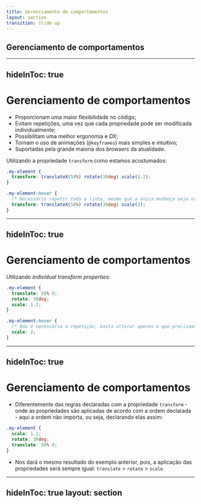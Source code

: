 ```yaml
---
title: Gerenciamento de comportamentos
layout: section
transition: slide-up
---
```


<!-- Gerenciamento de comportamentos -->
<section>
  <h1 class="section-title">
    Gerenciamento de comportamentos
  </h1>
</section>

---
hideInToc: true
---

# Gerenciamento de comportamentos

- Proporcionam uma maior flexibilidade no código;
- Evitam repetições, uma vez que cada propriedade pode ser modificada individualmente;
- Possibilitam uma melhor ergonomia e _DX_;
- Tornam o uso de animações (`@keyframes`) mais simples e intuitivo;
- Suportadas pela grande maioria dos _browsers_ da atualidade.

Utilizando a propriedade `transform` como estamos acostumados:

```css
.my-element {
  transform: translateX(50%) rotate(30deg) scale(1.2);
}

.my-element:hover {
  /* Necessário repetir toda a linha, mesmo que a única mudança seja no scale(2) */
  transform: translateX(50%) rotate(30deg) scale(2); 
}
```

---
hideInToc: true
---

# Gerenciamento de comportamentos

Utilizando _individual transform properties_:

```css
.my-element {
  translate: 50% 0;
  rotate: 30deg;
  scale: 1.2;
}

.my-element:hover {
  /* Não é necessária a repetição, basta alterar apenas o que precisamos. */
  scale: 2;
}
```
---
hideInToc: true
---

# Gerenciamento de comportamentos

- Diferentemente das regras declaradas com a propriedade `transform` - onde as propriedades são aplicadas de acordo com a ordem declarada - aqui a ordem não importa, ou seja, declarando elas assim:

```css
.my-element {
  scale: 1.2;
  rotate: 30deg;
  translate: 50% 0;
}
```

- Nos dará o mesmo resultado do exemplo anterior, pois, a aplicação das propriedades será sempre igual: `translate` > `rotate` > `scale`.

<!-- Docs -->
<AppReferences class="mt-[64px]">
  <AppLink url="https://web.dev/articles/css-individual-transform-properties" title="Finer grained control over CSS transforms with individual transform properties" />
</AppReferences>

---
hideInToc: true
layout: section
---

<AppLink url="https://codepen.io/leoadamo/pen/vYPRJGr" title="Demo" class="text-4xl" />